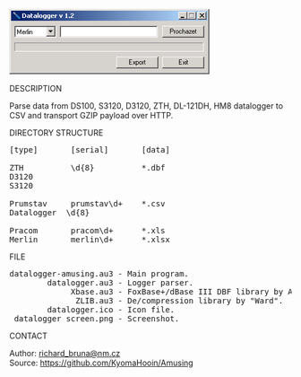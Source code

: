 ![Amusing Mapping tool](https://github.com/KyomaHooin/Amusing/raw/master/datalogger/datalogger_screen.png "screenshot")

DESCRIPTION

Parse data from DS100, S3120, D3120, ZTH, DL-121DH, HM8 datalogger to CSV and transport GZIP payload over HTTP.

DIRECTORY STRUCTURE

<pre>
[type]       [serial]       [data]

ZTH          \d{8}          *.dbf
D3120
S3120

Prumstav     prumstav\d+    *.csv
Datalogger	\d{8}

Pracom       pracom\d+      *.xls
Merlin       merlin\d+      *.xlsx
</pre>

FILE

<pre>
datalogger-amusing.au3 - Main program.
        datalogger.au3 - Logger parser.
             Xbase.au3 - FoxBase+/dBase III DBF library by A.R.T. Jonkers.
              ZLIB.au3 - De/compression library by "Ward".
        datalogger.ico - Icon file.
 datalogger_screen.png - Screenshot.
</pre>

CONTACT

Author: richard_bruna@nm.cz<br>
Source: https://github.com/KyomaHooin/Amusing
